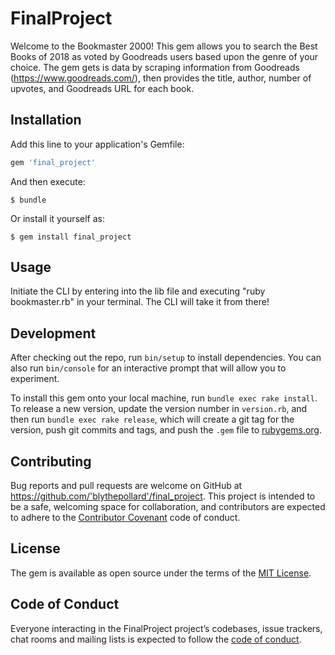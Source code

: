 # FinalProject

Welcome to the Bookmaster 2000! This gem allows you to search the Best Books of 2018 as voted by Goodreads users based upon the genre of your choice. The gem gets is data by scraping information from Goodreads (https://www.goodreads.com/), then provides the title, author, number of upvotes, and Goodreads URL for each book.   

## Installation

Add this line to your application's Gemfile:

```ruby
gem 'final_project'
```

And then execute:

    $ bundle

Or install it yourself as:

    $ gem install final_project

## Usage

Initiate the CLI by entering into the lib file and executing "ruby bookmaster.rb" in your terminal. The CLI will take it from there!

## Development

After checking out the repo, run `bin/setup` to install dependencies. You can also run `bin/console` for an interactive prompt that will allow you to experiment.

To install this gem onto your local machine, run `bundle exec rake install`. To release a new version, update the version number in `version.rb`, and then run `bundle exec rake release`, which will create a git tag for the version, push git commits and tags, and push the `.gem` file to [rubygems.org](https://rubygems.org).

## Contributing

Bug reports and pull requests are welcome on GitHub at https://github.com/'blythepollard'/final_project. This project is intended to be a safe, welcoming space for collaboration, and contributors are expected to adhere to the [Contributor Covenant](http://contributor-covenant.org) code of conduct.

## License

The gem is available as open source under the terms of the [MIT License](https://opensource.org/licenses/MIT).

## Code of Conduct

Everyone interacting in the FinalProject project’s codebases, issue trackers, chat rooms and mailing lists is expected to follow the [code of conduct](https://github.com/'blythepollard'/final_project/blob/master/CODE_OF_CONDUCT.md).

